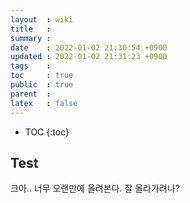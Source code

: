 ```yaml
---
layout  : wiki
title   : 
summary : 
date    : 2022-01-02 21:30:54 +0900
updated : 2022-01-02 21:31:23 +0900
tags    : 
toc     : true
public  : true
parent  : 
latex   : false
---
```

* TOC
{:toc}

## Test

크아.. 너무 오랜만에 올려본다. 
잘 올라가려나?
